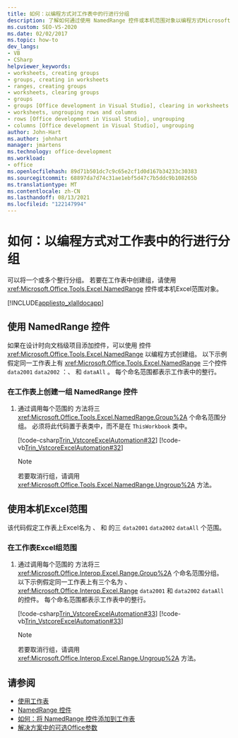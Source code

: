 ```yaml
---
title: 如何：以编程方式对工作表中的行进行分组
description: 了解如何通过使用 NamedRange 控件或本机范围对象以编程方式Microsoft Excel一个或多个Excel行。
ms.custom: SEO-VS-2020
ms.date: 02/02/2017
ms.topic: how-to
dev_langs:
- VB
- CSharp
helpviewer_keywords:
- worksheets, creating groups
- groups, creating in worksheets
- ranges, creating groups
- worksheets, clearing groups
- groups
- groups [Office development in Visual Studio], clearing in worksheets
- worksheets, ungrouping rows and columns
- rows [Office development in Visual Studio], ungrouping
- columns [Office development in Visual Studio], ungrouping
author: John-Hart
ms.author: johnhart
manager: jmartens
ms.technology: office-development
ms.workload:
- office
ms.openlocfilehash: 89d71b501dc7c9c65e2cf1d0d167b34233c30383
ms.sourcegitcommit: 68897da7d74c31ae1ebf5d47c7b5ddc9b108265b
ms.translationtype: MT
ms.contentlocale: zh-CN
ms.lasthandoff: 08/13/2021
ms.locfileid: "122147994"
---
```

# <a name="how-to-programmatically-group-rows-in-a-worksheet"></a>如何：以编程方式对工作表中的行进行分组
  可以将一个或多个整行分组。 若要在工作表中创建组，请使用 <xref:Microsoft.Office.Tools.Excel.NamedRange> 控件或本机Excel范围对象。

 [!INCLUDE[appliesto_xlalldocapp](../vsto/includes/appliesto-xlalldocapp-md.md)]

## <a name="use-a-namedrange-control"></a>使用 NamedRange 控件
 如果在设计时向文档级项目添加控件，可以使用 控件 <xref:Microsoft.Office.Tools.Excel.NamedRange> 以编程方式创建组。 以下示例假定同一工作表上有 <xref:Microsoft.Office.Tools.Excel.NamedRange> 三个控件 `data2001` `data2002` ：、 和 `dataAll` 。 每个命名范围都表示工作表中的整行。

### <a name="to-create-a-group-of-namedrange-controls-on-a-worksheet"></a>在工作表上创建一组 NamedRange 控件

1. 通过调用每个范围的 方法将三 <xref:Microsoft.Office.Tools.Excel.NamedRange.Group%2A> 个命名范围分组。 必须将此代码置于表类中，而不是在 `ThisWorkbook` 类中。

     [!code-csharp[Trin_VstcoreExcelAutomation#32](../vsto/codesnippet/CSharp/Trin_VstcoreExcelAutomationCS/Sheet1.cs#32)]
     [!code-vb[Trin_VstcoreExcelAutomation#32](../vsto/codesnippet/VisualBasic/Trin_VstcoreExcelAutomation/Sheet1.vb#32)]

    > [!NOTE]
    > 若要取消行组，请调用 <xref:Microsoft.Office.Tools.Excel.NamedRange.Ungroup%2A> 方法。

## <a name="use-native-excel-ranges"></a>使用本机Excel范围
 该代码假定工作表上Excel名为 、 和 的三 `data2001` `data2002` `dataAll` 个范围。

### <a name="to-create-a-group-of-excel-ranges-in-a-worksheet"></a>在工作表Excel组范围

1. 通过调用每个范围的 方法将三 <xref:Microsoft.Office.Interop.Excel.Range.Group%2A> 个命名范围分组。 以下示例假定同一工作表上有三个名为 、 <xref:Microsoft.Office.Interop.Excel.Range> `data2001` 和 `data2002` `dataAll` 的控件。 每个命名范围都表示工作表中的整行。

     [!code-csharp[Trin_VstcoreExcelAutomation#33](../vsto/codesnippet/CSharp/Trin_VstcoreExcelAutomationCS/Sheet1.cs#33)]
     [!code-vb[Trin_VstcoreExcelAutomation#33](../vsto/codesnippet/VisualBasic/Trin_VstcoreExcelAutomation/Sheet1.vb#33)]

    > [!NOTE]
    > 若要取消行组，请调用 <xref:Microsoft.Office.Interop.Excel.Range.Ungroup%2A> 方法。

## <a name="see-also"></a>请参阅
- [使用工作表](../vsto/working-with-worksheets.md)
- [NamedRange 控件](../vsto/namedrange-control.md)
- [如何：将 NamedRange 控件添加到工作表](../vsto/how-to-add-namedrange-controls-to-worksheets.md)
- [解决方案中的可选Office参数](../vsto/optional-parameters-in-office-solutions.md)
